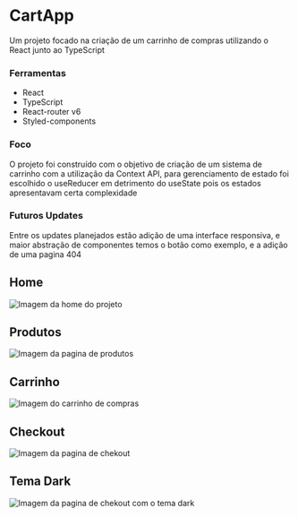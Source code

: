 # CartApp
Um projeto focado na criação de um carrinho de compras utilizando o React junto ao TypeScript

### Ferramentas
* React
* TypeScript
* React-router v6
* Styled-components

### Foco
O projeto foi construído com o objetivo de criação de um sistema de carrinho com a utilização da Context API, para gerenciamento de estado foi escolhido o useReducer em detrimento do useState pois os estados apresentavam certa complexidade 

### Futuros Updates
Entre os updates planejados estão adição de uma interface responsiva, e maior abstração de componentes temos o botão como exemplo, e a adição de uma pagina 404

## Home
![Imagem da home do projeto](https://github.com/NikisGabriel/CartApp/blob/main/public/cartHome.png)

## Produtos
![Imagem da pagina de produtos](https://github.com/NikisGabriel/CartApp/blob/main/public/cartProducts.png)

## Carrinho
![Imagem do carrinho de compras](https://github.com/NikisGabriel/CartApp/blob/main/public/Cart.png)

## Checkout
![Imagem da pagina de chekout](https://github.com/NikisGabriel/CartApp/blob/main/public/cartCheckoutLight.png)

## Tema Dark
![Imagem da pagina de chekout com o tema dark](https://github.com/NikisGabriel/CartApp/blob/main/public/cartCheckoutDark.png)

